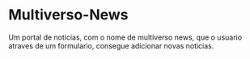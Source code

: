 # Multiverso-News
Um portal de noticias, com o nome de multiverso news, que o usuario atraves de um formulario, consegue adicionar novas noticias.
